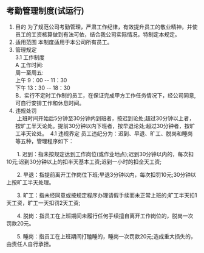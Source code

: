 ## 考勤管理制度(试运行)
1. 目的
  为了规范公司考勤管理，严肃工作纪律，有效提升员工的敬业精神，并使员工的工资核算做到有法可依，结合我公司实际情况，特制定本规定。
2. 适用范围
  本制度适用于本公司所有员工。
3. 管理规定  
  3.1 工作制度  
  A 工作时间:  
     周一至周五:  
     上午 9：00  -- 11：30  
     下午 13：30 -- 18：30  
  B．实行不定时工作制的员工，在保证完成甲方工作任务情况下，经公司同意,可自行安排工作和休息时间。
4. 违规处罚  
  上班时间开始后5分钟至30分钟内到班者，按迟到论处;超过30分钟以上者，按旷工半天论处。提前30分钟以内下班者，按早退论处;超过30分钟者，按旷工半天论处。
  4.1 违规界定
     员工违纪分为：迟到、早退、旷工、脱岗和睡岗等五种，管理程序如下：

　　1. 迟到：指未按规定达到工作岗位(或作业地点);迟到30分钟以内的，每次扣10元;迟到30分钟以上的扣半天基本工资;迟到一小时的扣全天工资;

　　2. 早退：指提前离开工作岗位下班;早退3分钟以内，每次扣罚10元;30分钟以上按旷工半天处理。

　　3. 旷工：指未经同意或按规定程序办理请假手续而未正常上班的;旷工半天扣1天工资，旷工一天扣罚2天工资;

　　4. 脱岗：指员工在上班期间未履行任何手续擅自离开工作岗位的，脱岗一次罚款20元。

　　5. 睡岗：指员工在上班期间打瞌睡的，睡岗一次罚款20元;造成重大损失的，由责任人自行承担。
